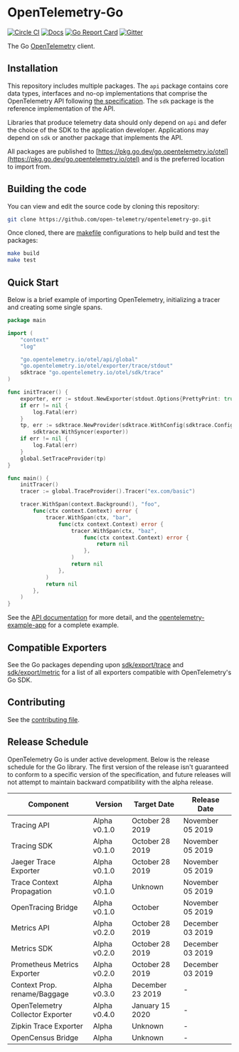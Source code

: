 # OpenTelemetry-Go

[![Circle CI](https://circleci.com/gh/open-telemetry/opentelemetry-go.svg?style=svg)](https://circleci.com/gh/open-telemetry/opentelemetry-go)
[![Docs](https://godoc.org/go.opentelemetry.io/otel?status.svg)](https://godoc.org/go.opentelemetry.io/otel)
[![Go Report Card](https://goreportcard.com/badge/go.opentelemetry.io/otel)](https://goreportcard.com/report/go.opentelemetry.io/otel)
[![Gitter](https://badges.gitter.im/open-telemetry/opentelemetry-go.svg)](https://gitter.im/open-telemetry/opentelemetry-go?utm_source=badge&utm_medium=badge&utm_campaign=pr-badge)

The Go [OpenTelemetry](https://opentelemetry.io/) client.

## Installation

This repository includes multiple packages. The `api`
package contains core data types, interfaces and no-op implementations that comprise the OpenTelemetry API following
[the
specification](https://github.com/open-telemetry/opentelemetry-specification).
The `sdk` package is the reference implementation of the API.

Libraries that produce telemetry data should only depend on `api`
and defer the choice of the SDK to the application developer. Applications may
depend on `sdk` or another package that implements the API.

All packages are published to [https://pkg.go.dev/go.opentelemetry.io/otel](https://pkg.go.dev/go.opentelemetry.io/otel) and is the preferred location to import from.

## Building the code

You can view and edit the source code by cloning this repository:

```bash
git clone https://github.com/open-telemetry/opentelemetry-go.git
```

Once cloned, there are [makefile](https://github.com/open-telemetry/opentelemetry-go/blob/master/Makefile#L56) configurations to help build and test the packages:

```bash
make build
make test
```

## Quick Start

Below is a brief example of importing OpenTelemetry, initializing a tracer and creating some single spans.

```go
package main

import (
	"context"
	"log"

	"go.opentelemetry.io/otel/api/global"
	"go.opentelemetry.io/otel/exporter/trace/stdout"
	sdktrace "go.opentelemetry.io/otel/sdk/trace"
)

func initTracer() {
	exporter, err := stdout.NewExporter(stdout.Options{PrettyPrint: true})
	if err != nil {
		log.Fatal(err)
	}
	tp, err := sdktrace.NewProvider(sdktrace.WithConfig(sdktrace.Config{DefaultSampler: sdktrace.AlwaysSample()}),
		sdktrace.WithSyncer(exporter))
	if err != nil {
		log.Fatal(err)
	}
	global.SetTraceProvider(tp)
}

func main() {
	initTracer()
	tracer := global.TraceProvider().Tracer("ex.com/basic")

	tracer.WithSpan(context.Background(), "foo",
		func(ctx context.Context) error {
			tracer.WithSpan(ctx, "bar",
				func(ctx context.Context) error {
					tracer.WithSpan(ctx, "baz",
						func(ctx context.Context) error {
							return nil
						},
					)
					return nil
				},
			)
			return nil
		},
	)
}

```

See the [API
documentation](https://godoc.org/go.opentelemetry.io/otel) for more
detail, and the
[opentelemetry-example-app](./example/README.md)
for a complete example.

## Compatible Exporters

See the Go packages depending upon
[sdk/export/trace](https://pkg.go.dev/go.opentelemetry.io/otel/sdk/export/trace?tab=importedby)
and [sdk/export/metric](https://pkg.go.dev/go.opentelemetry.io/otel/sdk/export/metric?tab=importedby)
for a list of all exporters compatible with OpenTelemetry's Go SDK.

## Contributing

See the [contributing file](CONTRIBUTING.md).

## Release Schedule

OpenTelemetry Go is under active development. Below is the release schedule
for the Go library. The first version of the release isn't guaranteed to conform
to a specific version of the specification, and future releases will not
attempt to maintain backward compatibility with the alpha release.

| Component                        | Version      | Target Date      | Release Date     |
| -------------------------------- | ------------ | ---------------- | ---------------- |
| Tracing API                      | Alpha v0.1.0 | October 28 2019  | November 05 2019 |
| Tracing SDK                      | Alpha v0.1.0 | October 28 2019  | November 05 2019 |
| Jaeger Trace Exporter            | Alpha v0.1.0 | October 28 2019  | November 05 2019 |
| Trace Context Propagation        | Alpha v0.1.0 | Unknown          | November 05 2019 |
| OpenTracing Bridge               | Alpha v0.1.0 | October          | November 05 2019 |
| Metrics API                      | Alpha v0.2.0 | October 28 2019  | December 03 2019 |
| Metrics SDK                      | Alpha v0.2.0 | October 28 2019  | December 03 2019 |
| Prometheus Metrics Exporter      | Alpha v0.2.0 | October 28 2019  | December 03 2019 |
| Context Prop. rename/Baggage     | Alpha v0.3.0 | December 23 2019 | -                |
| OpenTelemetry Collector Exporter | Alpha v0.4.0 | January 15 2020  | -                |
| Zipkin Trace Exporter            | Alpha        | Unknown          | -                |
| OpenCensus Bridge                | Alpha        | Unknown          | -                |
